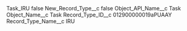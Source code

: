 <?xml version="1.0" encoding="UTF-8"?>
<CustomMetadata xmlns="http://soap.sforce.com/2006/04/metadata" xmlns:xsi="http://www.w3.org/2001/XMLSchema-instance" xmlns:xsd="http://www.w3.org/2001/XMLSchema">
    <label>Task_IRU</label>
    <protected>false</protected>
    <values>
        <field>New_Record_Type__c</field>
        <value xsi:type="xsd:boolean">false</value>
    </values>
    <values>
        <field>Object_API_Name__c</field>
        <value xsi:type="xsd:string">Task</value>
    </values>
    <values>
        <field>Object_Name__c</field>
        <value xsi:type="xsd:string">Task</value>
    </values>
    <values>
        <field>Record_Type_ID__c</field>
        <value xsi:type="xsd:string">012900000019aPUAAY</value>
    </values>
    <values>
        <field>Record_Type_Name__c</field>
        <value xsi:type="xsd:string">IRU</value>
    </values>
</CustomMetadata>
